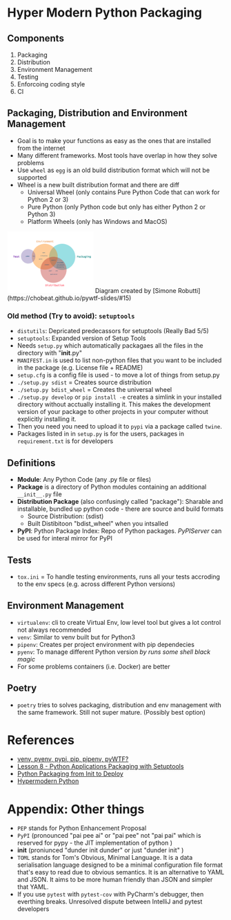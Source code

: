 # Hyper Modern Python Packaging 
 
## Components

1. Packaging 
2. Distribution
3. Environment Management 
4. Testing
5. Enforcoing coding style 
6. CI


## Packaging, Distribution and Environment Management
* Goal is to make your functions as easy as the ones that are installed from the internet 
* Many different frameworks. Most tools have overlap in how they solve problems
* Use `wheel` as `egg` is an old build distribution format which will not be supported 
* Wheel is a new built distribution format and there are diff
    * Universal Wheel (only contains Pure Python Code that can work for Python 2 or 3)
    * Pure Python (only Python code but only has either Python 2 or Python 3)
    * Platform Wheels (only has Windows and MacOS)


<img src="assets/pyWTF_venv_diagram.png" alt="drawing" width="200"/>
Diagram created by [Simone Robutti](https://chobeat.github.io/pywtf-slides/#15)


### Old method (Try to avoid): `setuptools`
* `distutils`: Depricated predecassors for setuptools (Really Bad 5/5)
* `setuptools`: Expanded version of Setup Tools 
* Needs `setup.py` which automatically packagaes all the files in the directory with "__init__.py" 
* `MANIFEST.in` is used to list non-python files that you want to be included in the package (e.g. License file + README)
* `setup.cfg` is a config file is used - to move a lot of things from setup.py 
* `./setup.py sdist` = Creates source distribution
* `./setup.py bdist_wheel` = Creates the universal wheel 
* `./setup.py develop` or  `pip install -e` creates a simlink in your installed directory without acctually installing it. This makes the development version of your package to other projects in your computer without explicitly installing it.
* Then you need you need to upload it to `pypi` via a package called `twine`. 
* Packages listed in in `setup.py` is for the users, packages in `requirement.txt` is for developers 

## Definitions
* **Module**: Any Python Code (any .py file or files)
* **Package** is a directory of Python modules containing an additional `__init__.py` file
* **Distribution Package** (also confusingly called "package"): Sharable and installable, bundled up python code - there are source and build formats
    * Source Distribution: (sdist) 
    * Built Distibitoon "bdist_wheel" when you intsalled 
* **PyPI**: Python Package Index: Repo of Python packages. *PyPIServer* can be used for interal mirror for PyPI 


## Tests 
* `tox.ini` = To handle testing environments, runs all your tests accroding to the env specs (e.g. across different Python versions)


## Environment Management
* `virtualenv`: cli to create Virtual Env, low level tool but gives a lot control not always recommended 
* `venv`: Similar to venv built but for Python3 
* `pipenv`: Creates per project environment with pip dependecies 
* `pyenv`: To manage different Python version *by runs some shell black magic*
* For some problems containers (i.e. Docker) are better

## Poetry 
* `poetry` tries to solves packaging, distribution and env management with the same framework. Still not super mature. (Possibly best option)

# References
* [venv, pyenv, pypi, pip, pipenv, pyWTF?](https://www.youtube.com/watch?v=-C8uVImkTQg)
* [Lesson 8 - Python Applications Packaging with Setuptools](https://www.youtube.com/watch?v=wCGsLqHOT2I)
* [Python Packaging from Init to Deploy](https://www.youtube.com/watch?v=4fzAMdLKC5k)
* [Hypermodern Python](https://cjolowicz.github.io/posts/hypermodern-python-01-setup/)

# Appendix: Other things
* `PEP` stands for Python Enhancement Proposal 
* `PyPI` (pronounced "pai pee ai" or "pai pee" not "pai pai" which is reserved for pypy - the JIT implementation of python )
* __init__ (proniunced "dunder init dunder" or just "dunder init" )
* `TOML` stands for Tom's Obvious, Minimal Language. It is a data serialisation language designed to be a minimal configuration file format that's easy to read due to obvious semantics. It is an alternative to YAML and JSON. It aims to be more human friendly than JSON and simpler that YAML.
* If you use `pytest` with `pytest-cov` with PyCharm's debugger, then everthing breaks. Unresolved dispute between IntelliJ and pytest developers 


